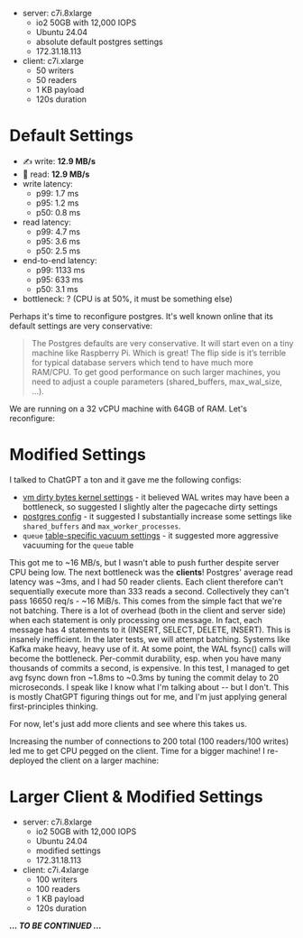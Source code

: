 - server: c7i.8xlarge
    - io2 50GB with 12,000 IOPS
    - Ubuntu 24.04
    - absolute default postgres settings
    - 172.31.18.113
- client: c7i.xlarge
    - 50 writers
    - 50 readers
    - 1 KB payload
    - 120s duration

# Default Settings

- ✍️ write: **12.9 MB/s**
- 📖️ read: **12.9 MB/s**
- write latency:
  - p99: 1.7 ms
  - p95: 1.2 ms
  - p50: 0.8 ms
- read latency:
  - p99: 4.7 ms
  - p95: 3.6 ms
  - p50: 2.5 ms
- end-to-end latency:
  - p99: 1133 ms
  - p95: 633 ms
  - p50: 3.1 ms
- bottleneck: ? (CPU is at 50%, it must be something else)

Perhaps it's time to reconfigure postgres. It's well known online that its default settings are very conservative:
> The Postgres defaults are very conservative. It will start even on a tiny machine like Raspberry Pi. Which is great! The flip side is it’s terrible for typical database servers which tend to have much more RAM/CPU. To get good performance on such larger machines, you need to adjust a couple parameters (shared_buffers, max_wal_size, …).

We are running on a 32 vCPU machine with 64GB of RAM. Let's reconfigure:

# Modified Settings

I talked to ChatGPT a ton and it gave me the following configs:
- [vm dirty bytes kernel settings](./kernel_settings) - it believed WAL writes may have been a bottleneck, so suggested I slightly alter the pagecache dirty settings
- [postgres config](./modified_postgresql.conf) - it suggested I substantially increase some settings like `shared_buffers` and `max_worker_processes`.
- `queue` [table-specific vacuum settings](./table_vacuum_tuning.md) - it suggested more aggressive vacuuming for the `queue` table

This got me to ~16 MB/s, but I wasn't able to push further despite server CPU being low.
The next bottleneck was the **clients**! Postgres' average read latency was ~3ms, and I had 50 reader clients. Each client therefore can't sequentially execute more than 333 reads a second.
Collectively they can't pass 16650 req/s - ~16 MiB/s.
This comes from the simple fact that we're not batching. There is a lot of overhead (both in the client and server side) when each statement is only processing one message. In fact, each message has 4 statements to it (INSERT, SELECT, DELETE, INSERT). This is insanely inefficient.
In the later tests, we will attempt batching. Systems like Kafka make heavy, heavy use of it.
At some point, the WAL fsync() calls will become the bottleneck. Per-commit durability, esp. when you have many thousands of commits a second, is expensive. In this test, I managed to get avg fsync down fron ~1.8ms to ~0.3ms by tuning the commit delay to 20 microseconds.
I speak like I know what I'm talking about -- but I don't. This is mostly ChatGPT figuring things out for me, and I'm just applying general first-principles thinking.

For now, let's just add more clients and see where this takes us.

Increasing the number of connections to 200 total (100 readers/100 writes) led me to get CPU pegged on the client. Time for a bigger machine!
I re-deployed the client on a larger machine:

# Larger Client & Modified Settings

- server: c7i.8xlarge
  - io2 50GB with 12,000 IOPS
  - Ubuntu 24.04
  - modified settings
  - 172.31.18.113
- client: c7i.4xlarge
  - 100 writers
  - 100 readers
  - 1 KB payload
  - 120s duration

**_... TO BE CONTINUED ..._**